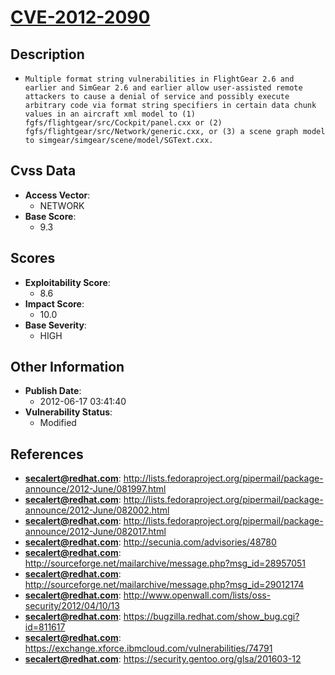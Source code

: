 
# [CVE-2012-2090](http://lists.fedoraproject.org/pipermail/package-announce/2012-June/081997.html)

## Description

- `Multiple format string vulnerabilities in FlightGear 2.6 and earlier and SimGear 2.6 and earlier allow user-assisted remote attackers to cause a denial of service and possibly execute arbitrary code via format string specifiers in certain data chunk values in an aircraft xml model to (1) fgfs/flightgear/src/Cockpit/panel.cxx or (2) fgfs/flightgear/src/Network/generic.cxx, or (3) a scene graph model to simgear/simgear/scene/model/SGText.cxx.`

## Cvss Data

- **Access Vector**:
  - NETWORK
- **Base Score**:
  - 9.3

## Scores

- **Exploitability Score**:
  - 8.6
- **Impact Score**:
  - 10.0
- **Base Severity**:
  - HIGH

## Other Information

- **Publish Date**:
  - 2012-06-17 03:41:40
- **Vulnerability Status**:
  - Modified

## References

- **secalert@redhat.com**: http://lists.fedoraproject.org/pipermail/package-announce/2012-June/081997.html
- **secalert@redhat.com**: http://lists.fedoraproject.org/pipermail/package-announce/2012-June/082002.html
- **secalert@redhat.com**: http://lists.fedoraproject.org/pipermail/package-announce/2012-June/082017.html
- **secalert@redhat.com**: http://secunia.com/advisories/48780
- **secalert@redhat.com**: http://sourceforge.net/mailarchive/message.php?msg_id=28957051
- **secalert@redhat.com**: http://sourceforge.net/mailarchive/message.php?msg_id=29012174
- **secalert@redhat.com**: http://www.openwall.com/lists/oss-security/2012/04/10/13
- **secalert@redhat.com**: https://bugzilla.redhat.com/show_bug.cgi?id=811617
- **secalert@redhat.com**: https://exchange.xforce.ibmcloud.com/vulnerabilities/74791
- **secalert@redhat.com**: https://security.gentoo.org/glsa/201603-12
